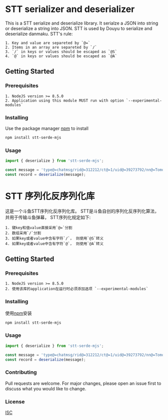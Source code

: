 # STT serializer and deserializer

This is a STT serialize and deserialize library. It serialze a JSON into string or deserialize a string into JSON. STT is used by Douyu to serialize and deserialize danmaku. STT's rule:

    1. Key and value are separeted by `@=`
    2. Items in an array are separeted by `/`
    3. `/` in keys or values should be escaped as `@S`
    4. `@` in keys or values should be escaped as `@A`

## Getting Started

### Prerequisites

    1. NodeJS version >= 8.5.0
    2. Application using this module MUST run with option `--experimental-modules`

### Installing

Use the package manager [npm](https://www.npmjs.com/) to install 

```bash
npm install stt-serde-mjs
```

### Usage

```javascript
import { deserialize } from 'stt-serde-mjs';

const message = 'type@=chatmsg/rid@=312212/ct@=1/uid@=39273792/nn@=Tomorrow66啊/txt@=举报了/cid@=ac4e300f33b9482e06f2000000000000/ic@=avatar@Sdefault@S13/level@=4/sahf@=0/cst@=1552963180037/bnn@=/bl@=0/brid@=0/hc@=/el@=/lk@=/'
const record = deserialize(message);
```

# STT 序列化反序列化库

这是一个斗鱼STT序列化反序列化库。 STT是斗鱼自创的序列化反序列化算法， 并用于传输斗鱼弹幕， STT序列化规定如下:

    1. 键key和值value直接采用`@=`分割
    2. 数组采用`/`分割
    3. 如果key或者value中含有字符`/`， 则使用`@S`转义
    4. 如果key或者value中含有字符`@`， 则使用`@A`转义

## Getting Started

### Prerequisites

    1. NodeJS version >= 8.5.0
    2. 使用该库的application在运行时必须添加选项 `--experimental-modules`

### Installing

使用[npm](https://www.npmjs.com/)安装

```bash
npm install stt-serde-mjs
```

### Usage

```javascript
import { deserialize } from 'stt-serde-mjs';

const message = 'type@=chatmsg/rid@=312212/ct@=1/uid@=39273792/nn@=Tomorrow66啊/txt@=举报了/cid@=ac4e300f33b9482e06f2000000000000/ic@=avatar@Sdefault@S13/level@=4/sahf@=0/cst@=1552963180037/bnn@=/bl@=0/brid@=0/hc@=/el@=/lk@=/'
const record = deserialize(message);
```

### Contributing
Pull requests are welcome. For major changes, please open an issue first to discuss what you would like to change.

### License
[ISC](https://choosealicense.com/licenses/isc/)